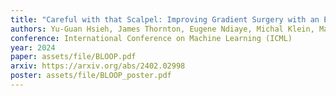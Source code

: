 ```yaml
---
title: "Careful with that Scalpel: Improving Gradient Surgery with an EMA"
authors: Yu-Guan Hsieh, James Thornton, Eugene Ndiaye, Michal Klein, Marco Cuturi, and Pierre Ablin
conference: International Conference on Machine Learning (ICML)
year: 2024
paper: assets/file/BLOOP.pdf
arxiv: https://arxiv.org/abs/2402.02998
poster: assets/file/BLOOP_poster.pdf
---
```

